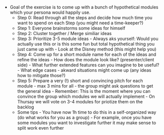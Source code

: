 - Goal of the exercise is to come up with a bunch of hypothetical modules which your persona would happily use.
  - Step 0: Read through all the steps and decide how much time you want to spend on each Step (you might need a time-keeper?)
  - Step 1: Everyone brainstorms some ideas for himself
  - Step 2: Cluster together / Merge similiar ideas
  - Step 3: Prioritize 3-5 module ideas
         - Always aks yourself: Would you actually use this or is this some fun but total hypothetical thing you just came up with
         - Look at the Disney method (this might help you)
  - Step 4: Come up for a short module name for each of the ideas and refine the ideas
         - How does the module look like? (presenter/client side)
         - What further extended features can you imagine to be useful?
         - What edge cases - akward situations might come up (any ideas how to mitigate those?)
  - Step 5: Prepare a very (!) short and convincing pitch for each module
         - max 3 mins for all
         - the group might ask questions to get the general idea
         - Remember: This is the moment where you can convince the group which modules we will actually implement
         - On Thursay we will vote on 3-4 modules for priotize them on the backlog
   - Some tips
         - You have now 1h time to do this in a self-organized way (do what works for you as a group)
         - For example, once you have some modules you want to investigate further it may make sense to split work even  further
